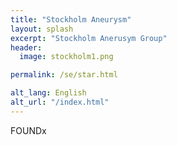 ```yaml
---
title: "Stockholm Aneurysm"
layout: splash
excerpt: "Stockholm Anerusym Group"
header:
  image: stockholm1.png

permalink: /se/star.html

alt_lang: English
alt_url: "/index.html"
---
```


FOUNDx
